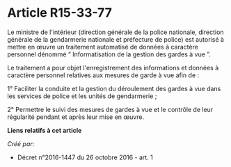 # Article R15-33-77

Le ministre de l'intérieur (direction générale de la police nationale, direction générale de la gendarmerie nationale et
préfecture de police) est autorisé à mettre en œuvre un traitement automatisé de données à caractère personnel dénommé “
Informatisation de la gestion des gardes à vue ”. 

Le traitement a pour objet l'enregistrement des informations et données à caractère personnel relatives aux mesures de garde
à vue afin de : 

1° Faciliter la conduite et la gestion du déroulement des gardes à vue dans les services de police et les unités de
gendarmerie ; 

2° Permettre le suivi des mesures de gardes à vue et le contrôle de leur régularité pendant et après leur mise en œuvre.

**Liens relatifs à cet article**

_Créé par_:

  - Décret n°2016-1447 du 26 octobre 2016 - art. 1
